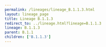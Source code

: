 ```yaml
---
permalink: /lineages/lineage_B.1.1.3.html
layout: lineage_page
title: Lineage B.1.1.3
redirect_to: ../lineage.html?lineage=B.1.1.3
lineage: B.1.1.3
parent: B.1.1
children: ['B.1.1.3']
---
```

